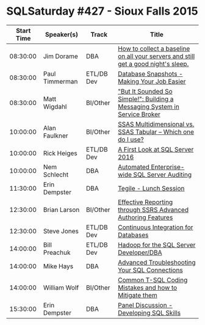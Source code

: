 # SQLSaturday #427 - Sioux Falls 2015
Start Time|Speaker(s)|Track|Title
---|---|---|---
08:30:00|Jim Dorame|DBA|[How to collect a baseline on all your servers and still get a good night's sleep.](35704.md)
08:30:00|Paul Timmerman|ETL/DB Dev|[Database Snapshots - Making Your Job Easier](35823.md)
08:30:00|Matt Wigdahl|BI/Other|["But It Sounded So Simple!":  Building a Messaging System in Service Broker](37043.md)
10:00:00|Alan Faulkner|BI/Other|[SSAS Multidimensional vs. SSAS Tabular – Which one do I use?](35591.md)
10:00:00|Rick Heiges|ETL/DB Dev|[A First Look at SQL Server 2016](35687.md)
10:00:00|Nem Schlecht|DBA|[Automated Enterprise-wide SQL Server Auditing](35999.md)
11:30:00|Erin Dempster|DBA|[Tegile - Lunch Session](38215.md)
12:30:00|Brian Larson|BI/Other|[Effective Reporting through SSRS Advanced Authoring Features ](35618.md)
12:30:00|Steve Jones|ETL/DB Dev|[Continuous Integration for Databases](37247.md)
14:00:00|Bill Preachuk|ETL/DB Dev|[Hadoop for the SQL Server Developer/DBA](35622.md)
14:00:00|Mike Hays|DBA|[Advanced Troubleshooting Your SQL Connections](37287.md)
14:00:00|William Wolf|BI/Other|[Common T-SQL Coding Mistakes and how to Mitigate them](37929.md)
15:30:00|Erin Dempster|DBA|[Panel Discussion - Developing SQL Skills](38214.md)
